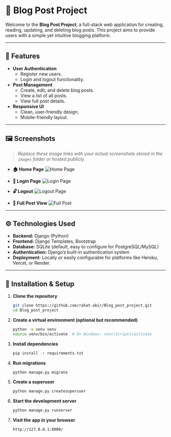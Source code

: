 # 📝 Blog Post Project

Welcome to the **Blog Post Project**, a full-stack web application for creating, reading, updating, and deleting blog posts. This project aims to provide users with a simple yet intuitive blogging platform.

---

## 🚀 Features

- **User Authentication**
  - Register new users.
  - Login and logout functionality.
- **Post Management**
  - Create, edit, and delete blog posts.
  - View a list of all posts.
  - View full post details.
- **Responsive UI**
  - Clean, user-friendly design.
  - Mobile-friendly layout.

---

## 🖼️ Screenshots

> _Replace these image links with your actual screenshots stored in the `images` folder or hosted publicly._

- **🏠 Home Page**
  ![Home Page](images/home_page.png)

- **🔐 Login Page**
  ![Login Page](images/login_page.png)

- **🔓 Logout**
  ![Logout Page](images/logout_page.png)

- **📄 Full Post View**
  ![Full Post](images/full_post.png)

---

## ⚙️ Technologies Used

- **Backend:** Django (Python)
- **Frontend:** Django Templates, Bootstrap
- **Database:** SQLite (default, easy to configure for PostgreSQL/MySQL)
- **Authentication:** Django’s built-in authentication system
- **Deployment:** Locally or easily configurable for platforms like Heroku, Vercel, or Render.

---

## 📂 Installation & Setup

1. **Clone the repository**
   ```bash
   git clone https://github.com/rahat-abir/Blog_post_project.git
   cd Blog_post_project
2. **Create a virtual environment (optional but recommended)**
   ```bash
   python -m venv venv
   source venv/bin/activate  # On Windows: venv\Scripts\activate
3. **Install dependencies**
   ```bash
   pip install -r requirements.txt
4. **Run migrations**
   ```bash
   python manage.py migrate
5. **Create a superuser**
   ```bash
   python manage.py createsuperuser
6. **Start the development server**
   ```bash
   python manage.py runserver
7. **Visit the app in your browser**
   ```bash
   http://127.0.0.1:8000/

